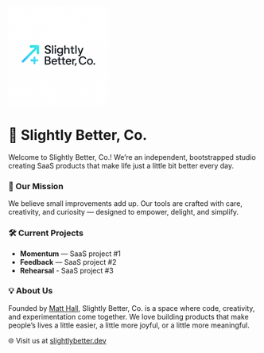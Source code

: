 ![Slightly Better, Co. Logo](./logo-small.png)

# 🌟 Slightly Better, Co.

Welcome to Slightly Better, Co.! We’re an independent, bootstrapped studio creating SaaS products that make life just a little bit better every day.

### 🚀 Our Mission
We believe small improvements add up. Our tools are crafted with care, creativity, and curiosity — designed to empower, delight, and simplify.

### 🛠️ Current Projects
- **Momentum** — SaaS project #1
- **Feedback** — SaaS project #2
- **Rehearsal** - SaaS project #3

### 💡 About Us
Founded by [Matt Hall](https://github.com/matthall00), Slightly Better, Co. is a space where code, creativity, and experimentation come together. We love building products that make people’s lives a little easier, a little more joyful, or a little more meaningful.

🌐 Visit us at [slightlybetter.dev](https://slightlybetter.dev)
